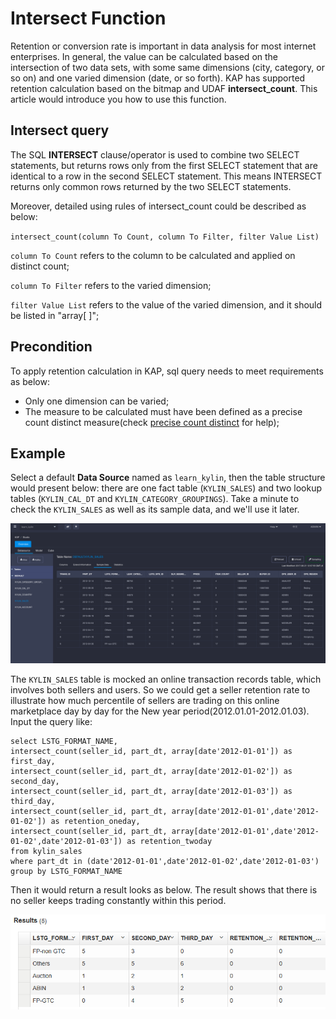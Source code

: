 # Intersect Function

Retention or conversion rate is important in data analysis for most internet enterprises. In general, the value can be calculated based on the intersection of two data sets, with some same dimensions (city, category, or so on) and one varied dimension (date, or so forth). KAP has supported retention calculation based on the bitmap and UDAF **intersect_count**. This article would introduce you how to use this function.



## Intersect query

The SQL **INTERSECT** clause/operator is used to combine two SELECT statements, but returns rows only from the first SELECT statement that are identical to a row in the second SELECT statement. This means 
INTERSECT returns only common rows returned by the two SELECT statements.

Moreover, detailed using rules of intersect_count could be described as below:

`intersect_count(column To Count, column To Filter, filter Value List)`

`column To Count` refers to the column to be calculated and applied on distinct count;

`column To Filter` refers to the varied dimension;

`filter Value List` refers to the value of the varied dimension, and it should be listed in "array[ ]";



## Precondition

To apply retention calculation in KAP, sql query needs to meet requirements as below:

- Only one dimension can be varied;
- The measure to be calculated must have been defined as a precise count distinct measure(check [precise count distinct](../../model/cube/count_distinct_precise.en.md) for help);



## Example

Select a default **Data Source** named as `learn_kylin`, then the table structure would present below: there are one fact table (`KYLIN_SALES`) and two lookup tables (`KYLIN_CAL_DT` and `KYLIN_CATEGORY_GROUPINGS`). Take a minute to check the `KYLIN_SALES` as well as its sample data, and we'll use it later.

![](images/wd_datasample.png)

The  `KYLIN_SALES`  table is mocked an online transaction records table, which involves both sellers and users. So we could get a seller retention rate to illustrate how much percentile of sellers are trading on this online marketplace day by day for the New year period(2012.01.01-2012.01.03). Input the query like:

```
select LSTG_FORMAT_NAME,
intersect_count(seller_id, part_dt, array[date'2012-01-01']) as first_day,
intersect_count(seller_id, part_dt, array[date'2012-01-02']) as second_day,
intersect_count(seller_id, part_dt, array[date'2012-01-03']) as third_day,
intersect_count(seller_id, part_dt, array[date'2012-01-01',date'2012-01-02']) as retention_oneday,
intersect_count(seller_id, part_dt, array[date'2012-01-01',date'2012-01-02',date'2012-01-03']) as retention_twoday
from kylin_sales
where part_dt in (date'2012-01-01',date'2012-01-02',date'2012-01-03')
group by LSTG_FORMAT_NAME
```

Then it would return a result looks as below. The result shows that there is no seller keeps trading constantly within this period.

![](images/intersect_count.1.png)
